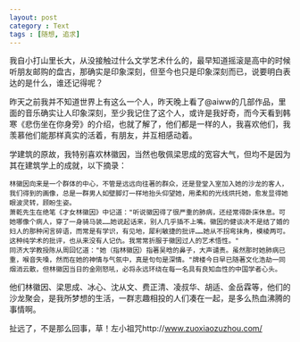 ```yaml
---
layout: post
category : Text
tags : [随想, 追求]
---
```

我自小打山里长大，从没接触过什么文学艺术什么的，最早知道摇滚是高中的时候听朋友邮购的盘古，那确实是印象深刻，但至今也只是印象深刻而已，说要明白表达的是什么，谁还记得呢？

昨天之前我并不知道世界上有这么一个人，昨天晚上看了@aiww的几部作品，里面的音乐确实让人印象深刻，至少我记住了这个人，或许是我好奇，而今天看到韩寒《悲伤坐在你身旁》的介绍，也就了解了，他们都是一样的人，我喜欢他们，我羡慕他们能那样真实的活着，有朋友，并互相感动着。

学建筑的原故，我特别喜欢林徽因，当然也敬佩梁思成的宽容大气，但均不是因为其在建筑学上的成就，以下摘录：

	林徽因向来是一个群体的中心，不管是远远向往著的群众，还是登堂入室加入她的沙龙的客人，我们得到的画像，总是一群男人如壁脚灯一样地抬头仰望她，用柔和的光线烘托她，愈发显得她眼波灵转，顾盼生姿。
	萧乾先生在绝笔《才女林徽因》中记道："听说徽因得了很严重的肺病，还经常得卧床休息。可她哪像个病人，穿了一身骑马装……她说起话来，别人几乎插不上嘴。徽因的健谈决不是结了婚的妇人的那种闲言碎语，而常是有学识，有见地，犀利敏捷的批评……她从不拐弯抹角，模棱两可。这种纯学术的批评，也从来没有人记仇。我常常折服于徽因过人的艺术悟性。"
	同济大学教授陈从周回忆道："她（指林徽因）指著吴晗的鼻子，大声谴责。虽然那时她肺病已重，喉音失嗓，然而在她的神情与气氛中，真是句句是深情。"牌楼今日早已随著文化浩劫一同烟消云散，但林徽因当日的金刚怒吼，必将永远环绕在每一名具有良知血性的中国学者心头。

他们林徽因、梁思成、冰心、沈从文、费正清、凌叔华、胡适、金岳霖等，他们的沙龙聚会，是我所梦想的生活，一群志趣相投的人们凑在一起，是多么热血沸腾的事情啊。

扯远了，不是那么回事，草！左小祖咒http://www.zuoxiaozuzhou.com/